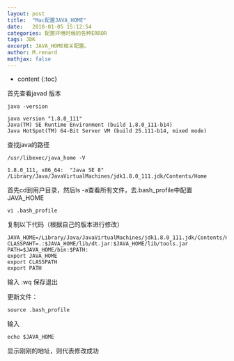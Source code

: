```yaml
---
layout: post
title:  "Mac配置JAVA_HOME"
date:   2018-01-05 15:12:54
categories: 配置环境时候的各种ERROR
tags: JDK
excerpt: JAVA_HOME相关配置。
author: M.renard
mathjax: false
---
```


* content
{:toc}

首先查看javad 版本

	java -version
	
	java version "1.8.0_111"
	Java(TM) SE Runtime Environment (build 1.8.0_111-b14)
	Java HotSpot(TM) 64-Bit Server VM (build 25.111-b14, mixed mode)
	
查找java的路径

	/usr/libexec/java_home -V
	
	1.8.0_111, x86_64:	"Java SE 8"	/Library/Java/JavaVirtualMachines/jdk1.8.0_111.jdk/Contents/Home

首先cd到用户目录，然后ls -a查看所有文件，去.bash_profile中配置JAVA_HOME

	vi .bash_profile
	
复制以下代码（根据自己的版本进行修改）

	JAVA_HOME=/Library/Java/JavaVirtualMachines/jdk1.8.0_111.jdk/Contents/Home
	CLASSPAHT=.:$JAVA_HOME/lib/dt.jar:$JAVA_HOME/lib/tools.jar
	PATH=$JAVA_HOME/bin:$PATH:
	export JAVA_HOME
	export CLASSPATH
	export PATH
	
输入 :wq 保存退出

更新文件：

	source .bash_profile
	
输入

	echo $JAVA_HOME
	
显示刚刚的地址，则代表修改成功